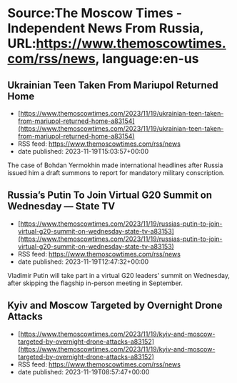 # Source:The Moscow Times - Independent News From Russia, URL:https://www.themoscowtimes.com/rss/news, language:en-us

## Ukrainian Teen Taken From Mariupol Returned Home
 - [https://www.themoscowtimes.com/2023/11/19/ukrainian-teen-taken-from-mariupol-returned-home-a83154](https://www.themoscowtimes.com/2023/11/19/ukrainian-teen-taken-from-mariupol-returned-home-a83154)
 - RSS feed: https://www.themoscowtimes.com/rss/news
 - date published: 2023-11-19T15:03:57+00:00

The case of Bohdan Yermokhin made international headlines after Russia issued him a draft summons to report for mandatory military conscription.

## Russia’s Putin To Join Virtual G20 Summit on Wednesday — State TV
 - [https://www.themoscowtimes.com/2023/11/19/russias-putin-to-join-virtual-g20-summit-on-wednesday-state-tv-a83153](https://www.themoscowtimes.com/2023/11/19/russias-putin-to-join-virtual-g20-summit-on-wednesday-state-tv-a83153)
 - RSS feed: https://www.themoscowtimes.com/rss/news
 - date published: 2023-11-19T12:47:32+00:00

Vladimir Putin will take part in a virtual G20 leaders' summit on Wednesday, after skipping the flagship in-person meeting in September.

## Kyiv and Moscow Targeted by Overnight Drone Attacks
 - [https://www.themoscowtimes.com/2023/11/19/kyiv-and-moscow-targeted-by-overnight-drone-attacks-a83152](https://www.themoscowtimes.com/2023/11/19/kyiv-and-moscow-targeted-by-overnight-drone-attacks-a83152)
 - RSS feed: https://www.themoscowtimes.com/rss/news
 - date published: 2023-11-19T08:57:47+00:00



